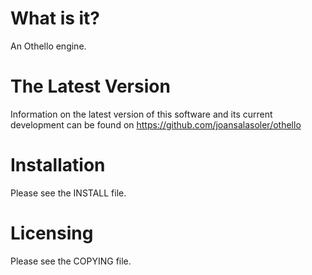 What is it?
===========

An Othello engine.

The Latest Version
==================

Information on the latest version of this software and its current
development can be found on https://github.com/joansalasoler/othello

Installation
============

Please see the INSTALL file.

Licensing
=========

Please see the COPYING file.
